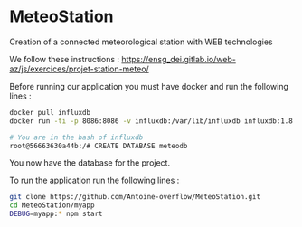 # MeteoStation
Creation of a connected meteorological station with WEB technologies

We follow these instructions : https://ensg_dei.gitlab.io/web-az/js/exercices/projet-station-meteo/

Before running our application you must have docker and run the following lines : 
``` bash
docker pull influxdb
docker run -ti -p 8086:8086 -v influxdb:/var/lib/influxdb influxdb:1.8 bash

# You are in the bash of influxdb 
root@56663630a44b:/# CREATE DATABASE meteodb
```

You now have the database for the project.

To run the application run the following lines : 
``` bash
git clone https://github.com/Antoine-overflow/MeteoStation.git
cd MeteoStation/myapp
DEBUG=myapp:* npm start
``` 
